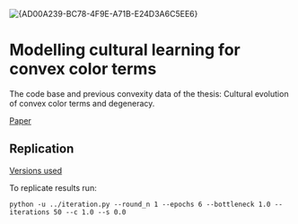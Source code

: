 ![{AD00A239-BC78-4F9E-A71B-E24D3A6C5EE6}](https://github.com/user-attachments/assets/bb54391d-28d4-4f2b-bdbe-4fe2b7cc805e)


# Modelling cultural learning for convex color terms
The code base and previous convexity data of the thesis: Cultural evolution of convex color terms and degeneracy.

[Paper](https://dspace.uba.uva.nl/server/api/core/bitstreams/f8961ea6-e437-46ab-97ba-faca4d8a98fb/content)
## Replication

[Versions used](requirements.txt)

To replicate results run:


```
python -u ../iteration.py --round_n 1 --epochs 6 --bottleneck 1.0 --iterations 50 --c 1.0 --s 0.0
```











